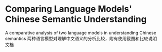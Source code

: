 # Comparing Language Models' Chinese Semantic Understanding
A comparative analysis of two language models in understanding Chinese semantics
两种语言模型对理解中文语义的分析比较，附有使用截图和比较说明文档

